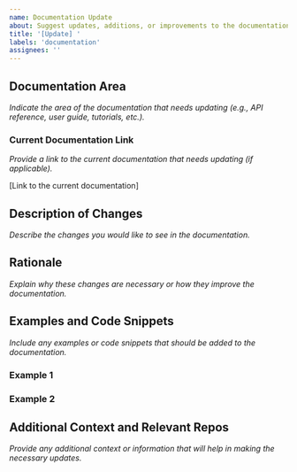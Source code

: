 ```yaml
---
name: Documentation Update
about: Suggest updates, additions, or improvements to the documentation
title: '[Update] '
labels: 'documentation'
assignees: ''
---
```


## Documentation Area
*Indicate the area of the documentation that needs updating (e.g., API reference, user guide, tutorials, etc.).*

### Current Documentation Link
*Provide a link to the current documentation that needs updating (if applicable).*

[Link to the current documentation]

## Description of Changes
*Describe the changes you would like to see in the documentation.*

## Rationale
*Explain why these changes are necessary or how they improve the documentation.*

## Examples and Code Snippets
*Include any examples or code snippets that should be added to the documentation.*

### Example 1

### Example 2

## Additional Context and Relevant Repos
*Provide any additional context or information that will help in making the necessary updates.*
